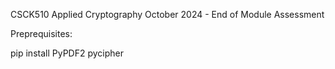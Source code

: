 CSCK510 Applied Cryptography October 2024 - End of Module Assessment


Preprequisites:

pip install PyPDF2 pycipher

